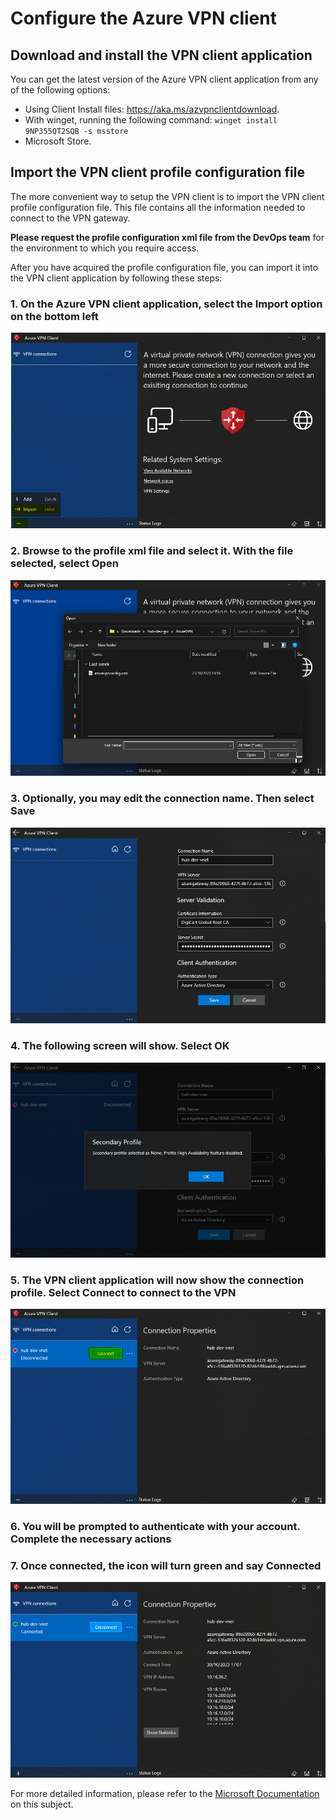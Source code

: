 # Configure the Azure VPN client

## Download and install the VPN client application

You can get the latest version of the Azure VPN client application from any of
the following options:

- Using Client Install files: <https://aka.ms/azvpnclientdownload>.
- With winget, running the following command: `winget install 9NP355QT2SQB -s msstore`
- Microsoft Store.

## Import the VPN client profile configuration file

The more convenient way to setup the VPN client is to import the VPN client
profile configuration file. This file contains all the information needed to
connect to the VPN gateway.

**Please request the profile configuration xml file from the DevOps team** for
the environment to which you require access.

After you have acquired the profile configuration file, you can import it into
the VPN client application by following these steps:

### 1. On the Azure VPN client application, select the **Import** option on the bottom left

![Step 1](.\img\VpnClient\VpnClientSetup1.png)

### 2. Browse to the profile xml file and select it. With the file selected, select **Open**

![Step 2](.\img\VpnClient\VpnClientSetup2.png)

### 3. Optionally, you may edit the connection name. Then select **Save**

![Step 3](.\img\VpnClient\VpnClientSetup3.png)

### 4. The following screen will show. Select **OK**

![Step 4](.\img\VpnClient\VpnClientSetup4.png)

### 5. The VPN client application will now show the connection profile. Select **Connect** to connect to the VPN

![Step 5](.\img\VpnClient\VpnClientSetup5.png)

### 6. You will be prompted to authenticate with your account. Complete the necessary actions

### 7. Once connected, the icon will turn green and say **Connected**

![Step 7](.\img\VpnClient\VpnClientSetup7.png)

For more detailed information, please refer to the
[Microsoft Documentation](https://learn.microsoft.com/en-us/azure/vpn-gateway/openvpn-azure-ad-client)
on this subject.
